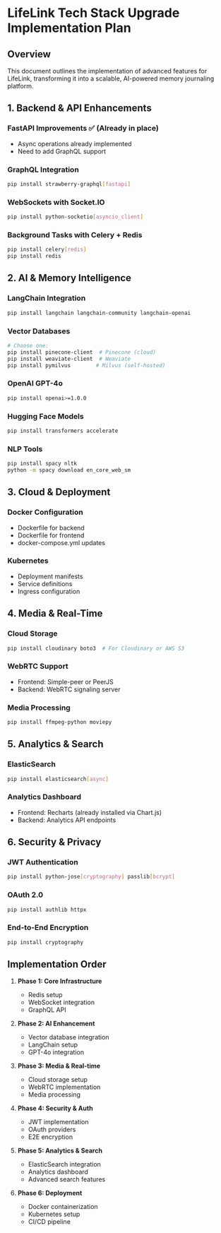 # LifeLink Tech Stack Upgrade Implementation Plan

## Overview
This document outlines the implementation of advanced features for LifeLink, transforming it into a scalable, AI-powered memory journaling platform.

## 1. Backend & API Enhancements

### FastAPI Improvements ✅ (Already in place)
- Async operations already implemented
- Need to add GraphQL support

### GraphQL Integration
```bash
pip install strawberry-graphql[fastapi]
```

### WebSockets with Socket.IO
```bash
pip install python-socketio[asyncio_client]
```

### Background Tasks with Celery + Redis
```bash
pip install celery[redis]
pip install redis
```

## 2. AI & Memory Intelligence

### LangChain Integration
```bash
pip install langchain langchain-community langchain-openai
```

### Vector Databases
```bash
# Choose one:
pip install pinecone-client  # Pinecone (cloud)
pip install weaviate-client  # Weaviate
pip install pymilvus        # Milvus (self-hosted)
```

### OpenAI GPT-4o
```bash
pip install openai>=1.0.0
```

### Hugging Face Models
```bash
pip install transformers accelerate
```

### NLP Tools
```bash
pip install spacy nltk
python -m spacy download en_core_web_sm
```

## 3. Cloud & Deployment

### Docker Configuration
- Dockerfile for backend
- Dockerfile for frontend
- docker-compose.yml updates

### Kubernetes
- Deployment manifests
- Service definitions
- Ingress configuration

## 4. Media & Real-Time

### Cloud Storage
```bash
pip install cloudinary boto3  # For Cloudinary or AWS S3
```

### WebRTC Support
- Frontend: Simple-peer or PeerJS
- Backend: WebRTC signaling server

### Media Processing
```bash
pip install ffmpeg-python moviepy
```

## 5. Analytics & Search

### ElasticSearch
```bash
pip install elasticsearch[async]
```

### Analytics Dashboard
- Frontend: Recharts (already installed via Chart.js)
- Backend: Analytics API endpoints

## 6. Security & Privacy

### JWT Authentication
```bash
pip install python-jose[cryptography] passlib[bcrypt]
```

### OAuth 2.0
```bash
pip install authlib httpx
```

### End-to-End Encryption
```bash
pip install cryptography
```

## Implementation Order

1. **Phase 1: Core Infrastructure**
   - Redis setup
   - WebSocket integration
   - GraphQL API

2. **Phase 2: AI Enhancement**
   - Vector database integration
   - LangChain setup
   - GPT-4o integration

3. **Phase 3: Media & Real-time**
   - Cloud storage setup
   - WebRTC implementation
   - Media processing

4. **Phase 4: Security & Auth**
   - JWT implementation
   - OAuth providers
   - E2E encryption

5. **Phase 5: Analytics & Search**
   - ElasticSearch integration
   - Analytics dashboard
   - Advanced search features

6. **Phase 6: Deployment**
   - Docker containerization
   - Kubernetes setup
   - CI/CD pipeline

